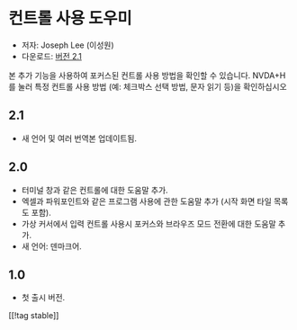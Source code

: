 # 컨트롤 사용 도우미 #

* 저자: Joseph Lee (이성원)
* 다운로드: [버전 2.1][1]

본 추가 기능을 사용하여 포커스된 컨트롤 사용 방법을 확인할 수 있습니다. NVDA+H를 눌러 특정 컨트롤 사용 방법 (예: 체크박스
선택 방법, 문자 읽기 등)을 확인하십시오

## 2.1 ##

* 새 언어 및 여러 번역본 업데이트됨.


## 2.0 ##

* 터미널 창과 같은 컨트롤에 대한 도움말 추가.
* 엑셀과 파워포인트와 같은 프로그램 사용에 관한 도움말 추가 (시작 화면 타일 목록도 포함).
* 가상 커서에서 입력 컨트롤 사용시 포커스와 브라우즈 모드 전환에 대한 도움말 추가.
* 새 언어: 덴마크어.


## 1.0 ##

* 첫 출시 버전.

[[!tag stable]]

[1]: http://addons.nvda-project.org/files/get.php?file=cua
